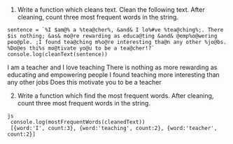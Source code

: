 ##


1. Write a function which cleans text. Clean the following text. After cleaning, count three most frequent words in the string.
  ```
  sentence = `%I $am@% a %tea@cher%, &and& I lo%#ve %tea@ching%;. There $is nothing; &as& mo@re rewarding as educa@ting &and& @emp%o@wering peo@ple. ;I found tea@ching m%o@re interesting tha@n any other %jo@bs. %Do@es thi%s mo@tivate yo@u to be a tea@cher!?`
  console.log(cleanText(sentence))
  ```
 I am a teacher and I love teaching There is nothing as more rewarding as educating and empowering people I found teaching more interesting than any other jobs Does this motivate you to be a teacher

2. Write a function which find the most frequent words. After cleaning, count three most frequent words in the string.

```
js
 console.log(mostFrequentWords(cleanedText))
 [{word:'I', count:3}, {word:'teaching', count:2}, {word:'teacher', count:2}]

 ```